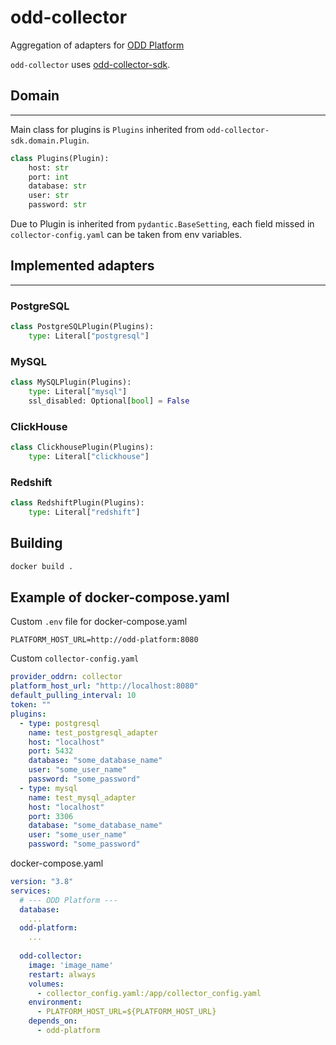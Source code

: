 # odd-collector
Aggregation of adapters for [ODD Platform](https://github.com/opendatadiscovery/odd-platform)

`odd-collector` uses [odd-collector-sdk](https://github.com/opendatadiscovery/odd-collector-sdk).


## Domain
___
Main class for plugins is `Plugins` inherited from `odd-collector-sdk.domain.Plugin`. 
```python
class Plugins(Plugin):
    host: str
    port: int
    database: str
    user: str
    password: str
```
Due to Plugin is inherited from `pydantic.BaseSetting`, each field missed in `collector-config.yaml` can be taken from env variables.

## Implemented adapters
___
### __PostgreSQL__
```python
class PostgreSQLPlugin(Plugins):
    type: Literal["postgresql"]
```
### __MySQL__
```python
class MySQLPlugin(Plugins):
    type: Literal["mysql"]
    ssl_disabled: Optional[bool] = False
```
### __ClickHouse__
```python
class ClickhousePlugin(Plugins):
    type: Literal["clickhouse"]
```
### __Redshift__
```python
class RedshiftPlugin(Plugins):
    type: Literal["redshift"]
```

## Building
```bash
docker build .
```

## Example of docker-compose.yaml
Custom `.env` file for docker-compose.yaml
```
PLATFORM_HOST_URL=http://odd-platform:8080
```

Custom `collector-config.yaml`
```yaml
provider_oddrn: collector
platform_host_url: "http://localhost:8080"
default_pulling_interval: 10
token: ""
plugins:
  - type: postgresql
    name: test_postgresql_adapter
    host: "localhost"
    port: 5432
    database: "some_database_name"
    user: "some_user_name"
    password: "some_password"
  - type: mysql
    name: test_mysql_adapter
    host: "localhost"
    port: 3306
    database: "some_database_name"
    user: "some_user_name"
    password: "some_password"
```

docker-compose.yaml
```yaml
version: "3.8"
services:
  # --- ODD Platform ---
  database:
    ...
  odd-platform:
    ...
  
  odd-collector:
    image: 'image_name'
    restart: always
    volumes:
      - collector_config.yaml:/app/collector_config.yaml
    environment:
      - PLATFORM_HOST_URL=${PLATFORM_HOST_URL}
    depends_on:
      - odd-platform
```
